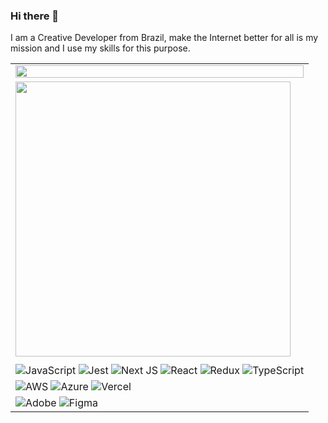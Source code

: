 
### Hi there 👋

I am a Creative Developer from Brazil, make the Internet better for all is my mission and I use my skills for this purpose.
<table>
  <tr>
      <td><img width="100%" align="left" src="https://github-readme-stats.vercel.app/api?username=hybear&show_icons=true&theme=prussian" /></td>
  </tr>
  <tr>
    <td>
      <img width="440px" align="left" src="https://spotify-github-profile.vercel.app/api/view?uid=12170371697&cover_image=true&theme=novatorem" />
    </td>
  </tr>
  <tr>
    <td>
      <tr>
        <td>
          <img alt="JavaScript" src="https://img.shields.io/badge/javascript-%23323330.svg?style=for-the-badge&logo=javascript&logoColor=%23F7DF1E"/>
          <img alt="Jest" src="https://img.shields.io/badge/-jest-%23C21325?style=for-the-badge&logo=jest&logoColor=white"/>
          <img alt="Next JS" src="https://img.shields.io/badge/nextjs-%23000000.svg?style=for-the-badge&logo=next.js&logoColor=white"/>
          <img alt="React" src="https://img.shields.io/badge/react-%2320232a.svg?style=for-the-badge&logo=react&logoColor=%2361DAFB"/>
          <img alt="Redux" src="https://img.shields.io/badge/redux-%23593d88.svg?style=for-the-badge&logo=redux&logoColor=white"/>
          <img alt="TypeScript" src="https://img.shields.io/badge/typescript-%23007ACC.svg?style=for-the-badge&logo=typescript&logoColor=white"/>
        </td>
        <tr>
      <tr>
        <td>
          <img alt="AWS" src="https://img.shields.io/badge/AWS-%23FF9900.svg?style=for-the-badge&logo=amazon-aws&logoColor=white"/>
          <img alt="Azure" src="https://img.shields.io/badge/azure-%230072C6.svg?style=for-the-badge&logo=azure-devops&logoColor=white"/>
          <img alt="Vercel" src="https://img.shields.io/badge/vercel-%23000000.svg?style=for-the-badge&logo=vercel&logoColor=white"/>
        </td>
      </tr>
      <tr>
        <td>
        <img alt="Adobe" src="https://img.shields.io/badge/adobe-%23FF0000.svg?style=for-the-badge&logo=adobe&logoColor=white"/>
        <img alt="Figma" src="https://img.shields.io/badge/figma-%23F24E1E.svg?style=for-the-badge&logo=figma&logoColor=white"/>
        </td>
      </tr>
    </td>
  </tr>
</table>
